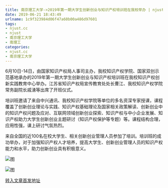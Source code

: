 ```yaml
---
title: 南京理工大学->2019年第一期大学生创新创业与知识产权培训班在我校举办 | njust.cc
date: 2019-06-21 18:43:49
urlname: 1c9f323984d06f47a60b00a486d97601
tags: 
- njust.cc
- njust
- 南京理工大学
- 南理工
categories:
- njust.cc
- 南京理工大学
---
```



6月10日-14日，由国家知识产权局人事司主办，我校知识产权学院、国家双创示范基地承办的2019年第一期大学生创新创业与知识产权培训班在我校知识产权创新实践教育中心举办。江苏省知识产权局宣传教育处处长曹江、我校知识产权学院常务副院长戚湧等出席了开班仪式。

培训班邀请了来自中兴通讯、我校知识产权学院等单位的多名资深专家授课，课程覆盖了创新创业理论与实践、知识产权基础理论及国家相关政策解读、创新创业中的知识产权问题及应对、互联网领域创新创业探索、知识产权与中小企业发展、知识产权助力大学生创新创业主题研讨（知识产权保护等专题）等。课程结构合理，应用性强，课上研讨气氛热烈。

来自全国的近100名在校大学生、相关创新创业管理人员参加了培训。培训班的成功举办，对于加强知识产权人才培养，提高大学生、创新创业管理人员的知识产权能力和水平，助力创新创业具有积极意义。



![图](http://zs.njust.edu.cn/_upload/article/images/ed/8d/65e327c44a5f929a7447b5e5c8a4/f893d1e8-272c-40a7-92ec-3177ce472949.jpg)

![图](http://zs.njust.edu.cn/_upload/article/images/ed/8d/65e327c44a5f929a7447b5e5c8a4/ca4ea154-3583-4fcc-b313-42cb80913026.jpg)

[转入文章首发地址](http://zs.njust.edu.cn/1c/45/c4621a203845/page.htm)